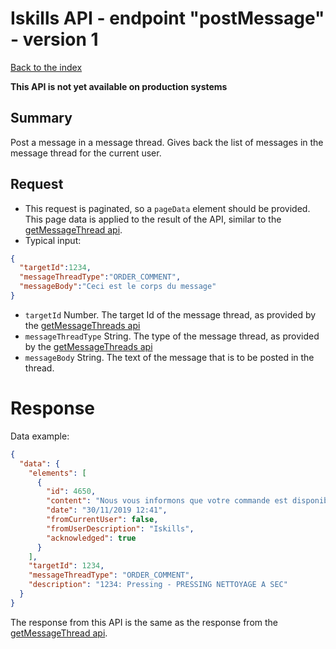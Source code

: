# Iskills API - endpoint "postMessage" - version 1
[Back to the index](../README.md)

**This API is not yet available on production systems**

## Summary
Post a message in a message thread. Gives back the list of messages in the message thread for the current user.

## Request
* This request is paginated, so a `pageData` element should be provided. This page data is applied to the result of the API, similar to the [getMessageThread api](GET_MESSAGE_THREAD.md).
* Typical input:

```json
{
  "targetId":1234,
  "messageThreadType":"ORDER_COMMENT",
  "messageBody":"Ceci est le corps du message"
}
```

* `targetId` Number. The target Id of the message thread, as provided by the [getMessageThreads api](GET_MESSAGE_THREADS.md)
* `messageThreadType` String. The type of the message thread, as provided by the [getMessageThreads api](GET_MESSAGE_THREADS.md)
* `messageBody` String. The text of the message that is to be posted in the thread.
  
# Response
Data example:
```json
{
  "data": {
    "elements": [
      {
        "id": 4650,
        "content": "Nous vous informons que votre commande est disponible à la conciergerie.",
        "date": "30/11/2019 12:41",
        "fromCurrentUser": false,
        "fromUserDescription": "Iskills",
        "acknowledged": true
      }
    ],
    "targetId": 1234,
    "messageThreadType": "ORDER_COMMENT",
    "description": "1234: Pressing - PRESSING NETTOYAGE A SEC"
  }
}
```

The response from this API is the same as the response from the [getMessageThread api](GET_MESSAGE_THREAD.md).
